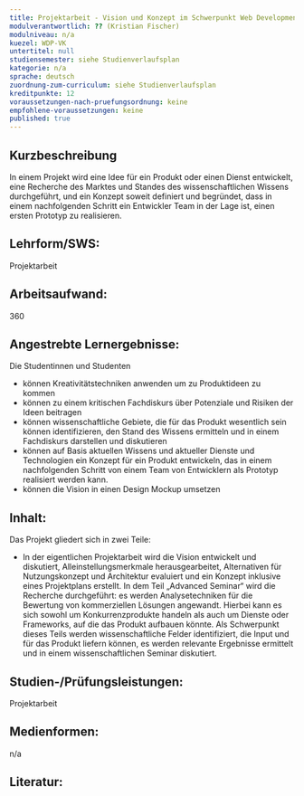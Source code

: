 ```yaml
---
title: Projektarbeit - Vision und Konzept im Schwerpunkt Web Development
modulverantwortlich: ?? (Kristian Fischer)
modulniveau: n/a
kuezel: WDP-VK
untertitel: null
studiensemester: siehe Studienverlaufsplan
kategorie: n/a
sprache: deutsch
zuordnung-zum-curriculum: siehe Studienverlaufsplan
kreditpunkte: 12
voraussetzungen-nach-pruefungsordnung: keine
empfohlene-voraussetzungen: keine
published: true
---
```


## Kurzbeschreibung
In einem Projekt wird eine Idee für ein Produkt oder einen Dienst entwickelt, eine Recherche des Marktes und  Standes des wissenschaftlichen Wissens durchgeführt, und ein Konzept soweit definiert und begründet, dass in einem nachfolgenden Schritt ein Entwickler Team in der Lage ist, einen ersten Prototyp zu realisieren.

## Lehrform/SWS: 
Projektarbeit

## Arbeitsaufwand: 
360

## Angestrebte Lernergebnisse:
Die Studentinnen und Studenten
- können Kreativitätstechniken anwenden um zu Produktideen zu kommen
- können zu einem kritischen Fachdiskurs über Potenziale und Risiken der Ideen beitragen
- können wissenschaftliche Gebiete, die für das Produkt wesentlich sein können identifizieren, den Stand des Wissens ermitteln und in einem Fachdiskurs darstellen und diskutieren
- können auf Basis aktuellen Wissens und aktueller Dienste und Technologien ein Konzept für ein Produkt entwickeln, das in einem nachfolgenden Schritt von einem Team von Entwicklern als Prototyp realisiert werden kann.
- können die Vision in einen Design Mockup umsetzen

## Inhalt:
Das Projekt gliedert sich in zwei Teile:
- In der eigentlichen Projektarbeit wird die Vision entwickelt und diskutiert, Alleinstellungsmerkmale herausgearbeitet, Alternativen für Nutzungskonzept und Architektur evaluiert und ein Konzept inklusive eines Projektplans erstellt.
In dem Teil „Advanced Seminar“ wird die Recherche durchgeführt: es werden Analysetechniken für die Bewertung von kommerziellen Lösungen angewandt. Hierbei kann es sich sowohl um Konkurrenzprodukte handeln als auch um Dienste oder Frameworks, auf die das Produkt aufbauen könnte.  Als Schwerpunkt dieses Teils werden wissenschaftliche Felder identifiziert, die Input und für das Produkt liefern können, es werden relevante Ergebnisse ermittelt und in einem wissenschaftlichen Seminar diskutiert.

## Studien-/Prüfungsleistungen:
Projektarbeit

## Medienformen:
n/a

## Literatur: